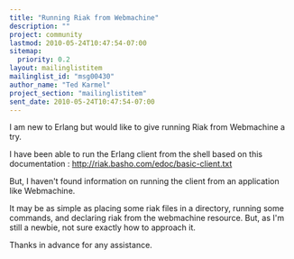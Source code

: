 ```yaml
---
title: "Running Riak from Webmachine"
description: ""
project: community
lastmod: 2010-05-24T10:47:54-07:00
sitemap:
  priority: 0.2
layout: mailinglistitem
mailinglist_id: "msg00430"
author_name: "Ted Karmel"
project_section: "mailinglistitem"
sent_date: 2010-05-24T10:47:54-07:00
---
```



I am new to Erlang but would like to give running Riak from Webmachine a try.

I have been able to run the Erlang client from the shell based on this
documentation : http://riak.basho.com/edoc/basic-client.txt

But, I haven't found information on running the client from an
application like Webmachine.

It may be as simple as placing some riak files in a directory, running
some commands, and declaring riak from the webmachine resource. But,
as I'm still a newbie, not sure exactly how to approach it.

Thanks in advance for any assistance.

